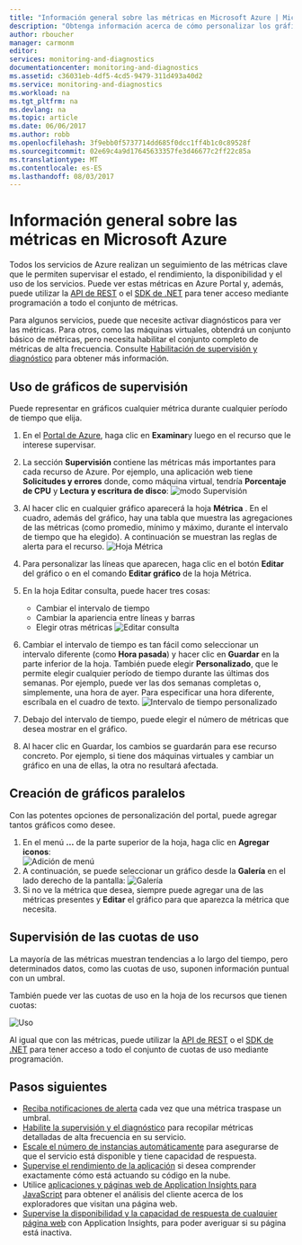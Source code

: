 ```yaml
---
title: "Información general sobre las métricas en Microsoft Azure | Microsoft Docs"
description: "Obtenga información acerca de cómo personalizar los gráficos de supervisión en Azure."
author: rboucher
manager: carmonm
editor: 
services: monitoring-and-diagnostics
documentationcenter: monitoring-and-diagnostics
ms.assetid: c36031eb-4df5-4cd5-9479-311d493a40d2
ms.service: monitoring-and-diagnostics
ms.workload: na
ms.tgt_pltfrm: na
ms.devlang: na
ms.topic: article
ms.date: 06/06/2017
ms.author: robb
ms.openlocfilehash: 3f9ebb0f5737714dd685f0dcc1ff4b1c0c89528f
ms.sourcegitcommit: 02e69c4a9d17645633357fe3d46677c2ff22c85a
ms.translationtype: MT
ms.contentlocale: es-ES
ms.lasthandoff: 08/03/2017
---
```

# <a name="overview-of-metrics-in-microsoft-azure"></a>Información general sobre las métricas en Microsoft Azure
Todos los servicios de Azure realizan un seguimiento de las métricas clave que le permiten supervisar el estado, el rendimiento, la disponibilidad y el uso de los servicios. Puede ver estas métricas en Azure Portal y, además, puede utilizar la [API de REST](https://msdn.microsoft.com/library/azure/dn931930.aspx) o el [SDK de .NET](http://www.nuget.org/packages/Microsoft.Azure.Management.Monitor) para tener acceso mediante programación a todo el conjunto de métricas.

Para algunos servicios, puede que necesite activar diagnósticos para ver las métricas. Para otros, como las máquinas virtuales, obtendrá un conjunto básico de métricas, pero necesita habilitar el conjunto completo de métricas de alta frecuencia. Consulte [Habilitación de supervisión y diagnóstico](insights-how-to-use-diagnostics.md) para obtener más información.

## <a name="using-monitoring-charts"></a>Uso de gráficos de supervisión
Puede representar en gráficos cualquier métrica durante cualquier período de tiempo que elija.

1. En el [Portal de Azure](https://portal.azure.com/), haga clic en **Examinar**y luego en el recurso que le interese supervisar.
2. La sección **Supervisión** contiene las métricas más importantes para cada recurso de Azure. Por ejemplo, una aplicación web tiene **Solicitudes y errores** donde, como máquina virtual, tendría **Porcentaje de CPU** y **Lectura y escritura de disco**: ![modo Supervisión](./media/insights-how-to-customize-monitoring/Insights_MonitoringChart.png)
3. Al hacer clic en cualquier gráfico aparecerá la hoja **Métrica** . En el cuadro, además del gráfico, hay una tabla que muestra las agregaciones de las métricas (como promedio, mínimo y máximo, durante el intervalo de tiempo que ha elegido). A continuación se muestran las reglas de alerta para el recurso.
    ![Hoja Métrica](./media/insights-how-to-customize-monitoring/Insights_MetricBlade.png)
4. Para personalizar las líneas que aparecen, haga clic en el botón **Editar** del gráfico o en el comando **Editar gráfico** de la hoja Métrica.
5. En la hoja Editar consulta, puede hacer tres cosas:
   
   * Cambiar el intervalo de tiempo
   * Cambiar la apariencia entre líneas y barras
   * Elegir otras métricas ![Editar consulta](./media/insights-how-to-customize-monitoring/Insights_EditQuery.png)
6. Cambiar el intervalo de tiempo es tan fácil como seleccionar un intervalo diferente (como **Hora pasada**) y hacer clic en **Guardar** en la parte inferior de la hoja. También puede elegir **Personalizado**, que le permite elegir cualquier período de tiempo durante las últimas dos semanas. Por ejemplo, puede ver las dos semanas completas o, simplemente, una hora de ayer. Para especificar una hora diferente, escríbala en el cuadro de texto.
    ![Intervalo de tiempo personalizado](./media/insights-how-to-customize-monitoring/Insights_CustomTime.png)
7. Debajo del intervalo de tiempo, puede elegir el número de métricas que desea mostrar en el gráfico.
8. Al hacer clic en Guardar, los cambios se guardarán para ese recurso concreto. Por ejemplo, si tiene dos máquinas virtuales y cambiar un gráfico en una de ellas, la otra no resultará afectada.

## <a name="creating-side-by-side-charts"></a>Creación de gráficos paralelos
Con las potentes opciones de personalización del portal, puede agregar tantos gráficos como desee.

1. En el menú **...** de la parte superior de la hoja, haga clic en **Agregar iconos**:  
    ![Adición de menú](./media/insights-how-to-customize-monitoring/Insights_AddMenu.png)
2. A continuación, se puede seleccionar un gráfico desde la **Galería** en el lado derecho de la pantalla: ![Galería](./media/insights-how-to-customize-monitoring/Insights_Gallery.png)
3. Si no ve la métrica que desea, siempre puede agregar una de las métricas presentes y **Editar** el gráfico para que aparezca la métrica que necesita.

## <a name="monitoring-usage-quotas"></a>Supervisión de las cuotas de uso
La mayoría de las métricas muestran tendencias a lo largo del tiempo, pero determinados datos, como las cuotas de uso, suponen información puntual con un umbral.

También puede ver las cuotas de uso en la hoja de los recursos que tienen cuotas:

![Uso](./media/insights-how-to-customize-monitoring/Insights_UsageChart.png)

Al igual que con las métricas, puede utilizar la [API de REST](https://msdn.microsoft.com/library/azure/dn931963.aspx) o el [SDK de .NET](http://www.nuget.org/packages/Microsoft.Azure.Management.Monitor) para tener acceso a todo el conjunto de cuotas de uso mediante programación.

## <a name="next-steps"></a>Pasos siguientes
* [Reciba notificaciones de alerta](insights-receive-alert-notifications.md) cada vez que una métrica traspase un umbral.
* [Habilite la supervisión y el diagnóstico](insights-how-to-use-diagnostics.md) para recopilar métricas detalladas de alta frecuencia en su servicio.
* [Escale el número de instancias automáticamente](insights-how-to-scale.md) para asegurarse de que el servicio está disponible y tiene capacidad de respuesta.
* [Supervise el rendimiento de la aplicación](../application-insights/app-insights-azure-web-apps.md) si desea comprender exactamente cómo está actuando su código en la nube.
* Utilice [aplicaciones y páginas web de Application Insights para JavaScript](../application-insights/app-insights-web-track-usage.md) para obtener el análisis del cliente acerca de los exploradores que visitan una página web.
* [Supervise la disponibilidad y la capacidad de respuesta de cualquier página web](../application-insights/app-insights-monitor-web-app-availability.md) con Application Insights, para poder averiguar si su página está inactiva.

